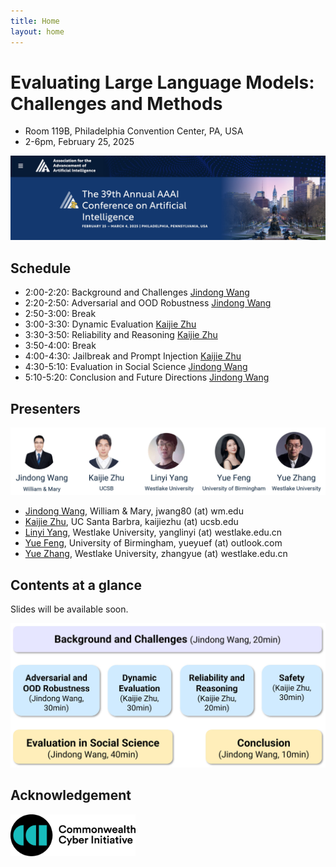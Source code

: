 ```yaml
---
title: Home
layout: home
---
```



# Evaluating Large Language Models: Challenges and Methods

- Room 119B, Philadelphia Convention Center, PA, USA
- 2-6pm, February 25, 2025

![](imgs/aaai25.jpg)

## Schedule
- 2:00-2:20: Background and Challenges [Jindong Wang](https://jd92.wang/)
- 2:20-2:50: Adversarial and OOD Robustness​ [Jindong Wang](https://jd92.wang/)
- 2:50-3:00: Break
- 3:00-3:30: Dynamic Evaluation [Kaijie Zhu](https://immortalise.github.io/)
- 3:30-3:50: Reliability and Reasoning [Kaijie Zhu](https://immortalise.github.io/)
- 3:50-4:00: Break
- 4:00-4:30: Jailbreak and Prompt Injection [Kaijie Zhu](https://immortalise.github.io/)
- 4:30-5:10: Evaluation in Social Science [Jindong Wang](https://jd92.wang/)
- 5:10-5:20: Conclusion and Future Directions [Jindong Wang](https://jd92.wang/)


## Presenters

![](imgs/authors.jpg)

- [Jindong Wang](https://jd92.wang/), William & Mary, jwang80 (at) wm.edu
- [Kaijie Zhu](https://immortalise.github.io/), UC Santa Barbra, kaijiezhu (at) ucsb.edu
- [Linyi Yang](https://yanglinyi.github.io/), Westlake University, yanglinyi (at) westlake.edu.cn
- [Yue Feng](https://fengyue-leah.github.io/), University of Birmingham, yueyuef (at) outlook.com
- [Yue Zhang](https://frcchang.github.io/), Westlake University, zhangyue (at) westlake.edu.cn

## Contents at a glance

Slides will be available soon.

![](imgs/contents.jpg)

## Acknowledgement

<img src="imgs/cci-logo.png" width="200px">

<!-- ![](imgs/cci-logo.png) -->
